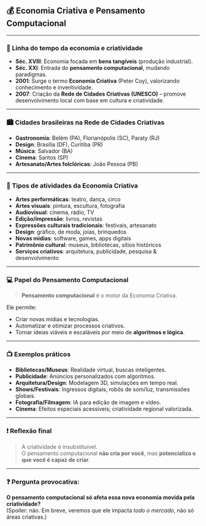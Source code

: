 ## &#x1F4B0; Economia Criativa e Pensamento Computacional

---

### &#x1F5FD; Linha do tempo da economia e criatividade

- **Séc. XVIII**: Economia focada em **bens tangíveis** (produção industrial).
- **Séc. XXI**: Entrada do **pensamento computacional**, mudando paradigmas.
- **2001**: Surge o termo **Economia Criativa** (Peter Coy), valorizando conhecimento e inventividade.
- **2007**: Criação da **Rede de Cidades Criativas (UNESCO)** – promove desenvolvimento local com base em cultura e criatividade.

---

### &#x1F3D9;&#xFE0F; Cidades brasileiras na Rede de Cidades Criativas

- **Gastronomia**: Belém (PA), Florianópolis (SC), Paraty (RJ)  
- **Design**: Brasília (DF), Curitiba (PR)  
- **Música**: Salvador (BA)  
- **Cinema**: Santos (SP)  
- **Artesanato/Artes folclóricas**: João Pessoa (PB)

---

### &#x1F3A8; Tipos de atividades da Economia Criativa

- **Artes performáticas**: teatro, dança, circo
- **Artes visuais**: pintura, escultura, fotografia
- **Audiovisual**: cinema, rádio, TV
- **Edição/impressão**: livros, revistas
- **Expressões culturais tradicionais**: festivais, artesanato
- **Design**: gráfico, de moda, joias, brinquedos
- **Novas mídias**: software, games, apps digitais
- **Patrimônio cultural**: museus, bibliotecas, sítios históricos
- **Serviços criativos**: arquitetura, publicidade, pesquisa & desenvolvimento

---

### &#x1F4BB; Papel do Pensamento Computacional

> **Pensamento computacional** é o motor da Economia Criativa.

Ele permite:
- Criar novas mídias e tecnologias.
- Automatizar e otimizar processos criativos.
- Tornar ideias viáveis e escaláveis por meio de **algoritmos e lógica**.

---

### &#x1F4FA; Exemplos práticos

- **Bibliotecas/Museus**: Realidade virtual, buscas inteligentes.
- **Publicidade**: Anúncios personalizados com algoritmos.
- **Arquitetura/Design**: Modelagem 3D, simulações em tempo real.
- **Shows/Festivais**: Ingressos digitais, robôs de som/luz, transmissões globais.
- **Fotografia/Filmagem**: IA para edição de imagem e vídeo.
- **Cinema**: Efeitos especiais acessíveis; criatividade regional valorizada.

---

### &#x2757; Reflexão final

> A criatividade é insubstituível.  
> O pensamento computacional **não cria por você**, mas **potencializa o que você é capaz de criar**.

---

### ❓ Pergunta provocativa:

**O pensamento computacional só afeta essa nova economia movida pela criatividade?**  
(Spoiler: não. Em breve, veremos que ele impacta *todo o mercado*, não só áreas criativas.)

